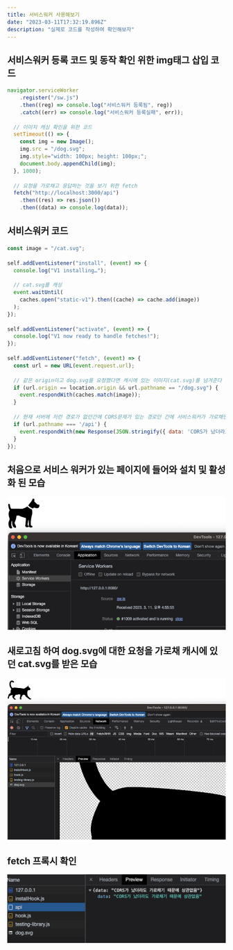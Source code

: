 ```yaml
---
title: 서비스워커 사용해보기
date: "2023-03-11T17:32:19.896Z"
description: "실제로 코드를 작성하여 확인해보자"
---
```


## 서비스워커 등록 코드 및 동작 확인 위한 img태그 삽입 코드
```js
navigator.serviceWorker
    .register("/sw.js")
    .then((reg) => console.log("서비스워커 등록됨", reg))
    .catch((err) => console.log("서비스워커 등록실패", err));

  // 이미지 캐싱 확인을 위한 코드
  setTimeout(() => {
    const img = new Image();
    img.src = "/dog.svg";
    img.style="width: 100px; height: 100px;";
    document.body.appendChild(img);
  }, 1000);

  // 요청을 가로채고 응답하는 것을 보기 위한 fetch
  fetch("http://localhost:3000/api")
    .then((res) => res.json())
    .then((data) => console.log(data));
```

## 서비스워커 코드
```js
const image = "/cat.svg";

self.addEventListener("install", (event) => {
  console.log("V1 installing…");

  // cat.svg를 캐싱
  event.waitUntil(
    caches.open("static-v1").then((cache) => cache.add(image))
  );
});

self.addEventListener("activate", (event) => {
  console.log("V1 now ready to handle fetches!");
});

self.addEventListener("fetch", (event) => {
  const url = new URL(event.request.url);

  // 같은 origin이고 dog.svg를 요청했다면 캐시에 있는 이미지(cat.svg)를 넘겨준다
  if (url.origin == location.origin && url.pathname == "/dog.svg") {
    event.respondWith(caches.match(image));
  }

  // 현재 서버에 저런 경로가 없던간에 CORS문제가 있는 경로던 간에 서비스워커가 가로채면 상관없다
  if (url.pathname === '/api') {
    event.respondWith(new Response(JSON.stringify({ data: 'CORS가 났더라도 가로채기 때문에 상관없음' })));
  }
});
```
## 처음으로 서비스 워커가 있는 페이지에 들어와 설치 및 활성화 된 모습
![dog](./dog.png)

## 새로고침 하여 dog.svg에 대한 요청을 가로채 캐시에 있던 cat.svg를 받은 모습
![cat](./cat.png)

## fetch 프록시 확인
![fetch](./fetch.png)
